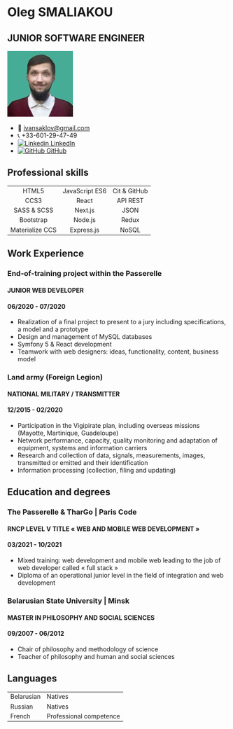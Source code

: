 # Oleg SMALIAKOU
## JUNIOR SOFTWARE ENGINEER
![](profile.png)

* :email: ivansaklov@gmail.com     
* :telephone_receiver: +33-601-29-47-49     	    
* [![Linkedin](https://i.stack.imgur.com/gVE0j.png) LinkedIn](https://www.linkedin.com/in/aleh-smaliakou/) 
* [![GitHub](https://i.stack.imgur.com/tskMh.png) GitHub](https://github.com/iSaklov)


## Professional skills

||||
|:---------------:|:---------------:|:---------------:|
| HTML5						| JavaScript ES6	| Cit & GitHub		|
| CCS3						| React						| API REST				|
| SASS & SCSS			| Next.js					| JSON						|
| Bootstrap				| Node.js					| Redux						| 
| Materialize CCS | Express.js			| NoSQL						| 


## Work Experience

### End-of-training project within the Passerelle
#### JUNIOR WEB DEVELOPER
#### 06/2020 - 07/2020

* Realization of a final project to present to a jury including specifications, a model and a prototype
* Design and management of MySQL databases
* Symfony 5 & React development
* Teamwork with web designers: ideas, functionality, content, business model


### Land army (Foreign Legion) 
#### NATIONAL MILITARY / TRANSMITTER
#### 12/2015 - 02/2020

* Participation in the Vigipirate plan, including overseas missions (Mayotte, Martinique, Guadeloupe)
* Network performance, capacity, quality monitoring and adaptation of equipment, systems and information carriers
* Research and collection of data, signals, measurements, images, transmitted or emitted and their identification
* Information processing (collection, filing and updating)


## Education and degrees

### The Passerelle & TharGo | Paris Code
#### RNCP LEVEL V TITLE « WEB AND MOBILE WEB DEVELOPMENT » 
#### 03/2021 - 10/2021

* Mixed training: web development and mobile web leading to the job of web developer called « full stack »
* Diploma of an operational junior level in the field of integration and web development

### Belarusian State University | Minsk
#### MASTER IN PHILOSOPHY AND SOCIAL SCIENCES
#### 09/2007 - 06/2012

* Chair of philosophy and methodology of science 
* Teacher of philosophy and human and social sciences

## Languages
|||
|:---------------------|:------------------------|
| Belarusian  				 | Natives								 |
| Russian							 | Natives								 |
| French 							 | Professional competence |